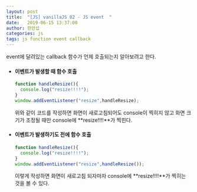```yaml
---
layout: post
title:  "[JS] vanillaJS 02 - JS event  "
date:   2019-06-15 13:37:00
author: 한만섭
categories: js
tags: js function event callback
---
```


event에 달려있는 callback 함수가 언제 호출되는지 알아보려고 한다. 

* #### 이벤트가 발생할 때 함수 호출 
  
  ```javascript
  function handleResize(){
    console.log("resize!!!!");
  }
  window.addEventListener("resize",handleResize);
  ```
  
  위와 같이 코드를 작성하면 화면이 새로고침되어도 console이 찍히지 않고 화면 크기가 조정될 때만 console에 **resize!!!!**가 찍힌다. 
  
* #### 이벤트가 발생하기도 전에 함수 호출 
  
  ```javascript
  function handleResize(){
    console.log("resize!!!!");
  }
  window.addEventListener("resize",handleResize());
  ```
  이렇게 작성하면 화면이 새로고침 되자마자 console에 **resize!!!!**가 찍히는 것을 볼 수 있다. 
